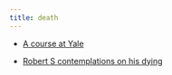 ```yaml
---
title: death
---
```


- [A course at Yale](https://oyc.yale.edu/death/phil-176)

- [Robert S contemplations on his dying](https://www.reddit.com/r/AskDocs/comments/ju4mua/41yo_suboxone_patient_with_lung_cancer_i_dont/)